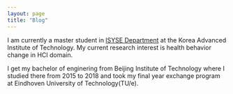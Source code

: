 ```yaml
---
layout: page 
title: "Blog"
---
```


I am currently a master student in [ISYSE Department](https://ie.kaist.ac.kr/) at the Korea Advanced Institute of Technology. My current research interest is health behavior change in HCI domain. 

I get my bachelor of enginering from Beijing Institute of Technology where I studied there from 2015 to 2018 and took my final year exchange program at Eindhoven University of Technology(TU/e).

